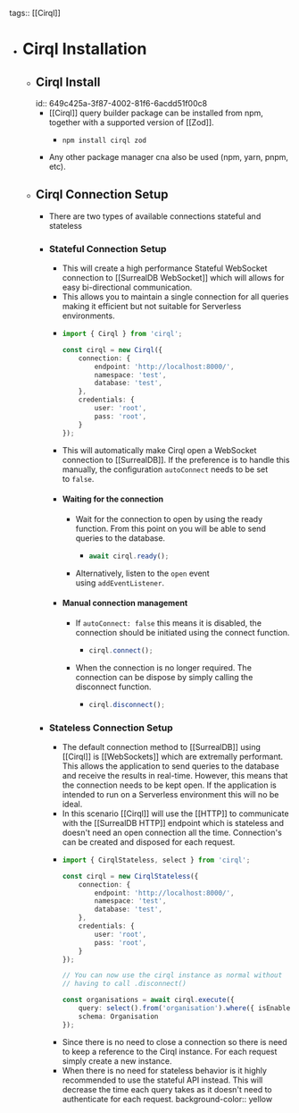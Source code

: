 tags:: [[Cirql]]

- # Cirql Installation
	- ## Cirql Install
	  id:: 649c425a-3f87-4002-81f6-6acdd51f00c8
		- [[Cirql]] query builder package can be installed from npm, together with a supported version of [[Zod]].
			- ```npm
			  npm install cirql zod
			  ```
		- Any other package manager cna also be used (npm, yarn, pnpm, etc).
	- ## Cirql Connection Setup
		- There are two types of available connections  stateful and stateless
		- ### Stateful Connection Setup
			- This will create a high performance Stateful WebSocket connection to [[SurrealDB WebSocket]] which will allows for easy bi-directional communication.
			- This allows you to maintain a single connection for all queries making it efficient but not suitable for Serverless environments.
			- ```typescript
			  import { Cirql } from 'cirql';
			  
			  const cirql = new Cirql({
			      connection: {
			          endpoint: 'http://localhost:8000/',
			          namespace: 'test',
			          database: 'test',
			      },
			      credentials: {
			          user: 'root',
			          pass: 'root',
			      }
			  });
			  ```
			- This will automatically make  Cirql open a WebSocket connection to [[SurrealDB]]. If the preference is to handle this manually, the configuration `autoConnect` needs to be set to `false`.
			- #### Waiting for the connection
				- Wait for the connection to open by using the ready function. From this point on you will be able to send queries to the database.
					- ```typescript
					  await cirql.ready();
					  ```
				- Alternatively, listen to the `open` event using `addEventListener`.
			- #### Manual connection management
				- If `autoConnect: false` this means it is disabled, the connection should be initiated using the connect function.
					- ```typescript
					  cirql.connect();
					  ```
				- When the connection is no longer required. The  connection can be dispose by simply calling the disconnect function.
					- ```typescript
					  cirql.disconnect();
					  ```
		- ### Stateless Connection Setup
			- The default connection method to [[SurrealDB]] using [[Cirql]] is [[WebSockets]] which are extremally performant. This allows the application to send queries to the database and receive the results in real-time. However, this means that the connection needs to be kept open. If the application is intended to run on a Serverless environment this will no be ideal.
			- In this scenario [[Cirql]] will use the [[HTTP]] to communicate with the [[SurrealDB HTTP]] endpoint which is stateless and doesn't need an open connection all the time. Connection's can be created and disposed for each request.
			- ```typescript
			  import { CirqlStateless, select } from 'cirql';
			  
			  const cirql = new CirqlStateless({
			      connection: {
			          endpoint: 'http://localhost:8000/',
			          namespace: 'test',
			          database: 'test',
			      },
			      credentials: {
			          user: 'root',
			          pass: 'root',
			      }
			  });
			  
			  // You can now use the cirql instance as normal without
			  // having to call .disconnect()
			  
			  const organisations = await cirql.execute({ 
			      query: select().from('organisation').where({ isEnabled: true }),
			      schema: Organisation
			  });
			  ```
			- Since there is no need to close a connection so there is need to keep a reference to the Cirql instance. For each request simply create a new instance.
			- When there is no need for stateless behavior is it highly recommended to use the stateful API instead. This will decrease the time each query takes as it doesn't need to authenticate for each request.
			  background-color:: yellow